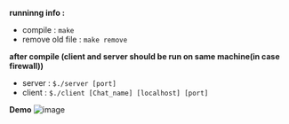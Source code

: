 **runninng info :**
+ compile : `make` 
+ remove old file : `make remove`

**after compile (client and server should be run on same machine(in case firewall))**

+ server : `$./server [port]`
+ client : `$./client [Chat_name] [localhost] [port]`


**Demo**
![image](https://user-images.githubusercontent.com/76427253/174471208-5e1ea0a8-8056-4926-a463-092d4b30bf8c.png)
